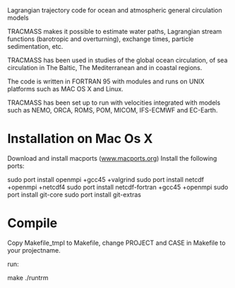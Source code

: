 

Lagrangian trajectory code for ocean and atmospheric general circulation models

TRACMASS makes it possible to estimate water paths, Lagrangian stream functions (barotropic and overturning), exchange times, particle sedimentation, etc.

TRACMASS has been used in studies of the global ocean circulation, of sea circulation in The Baltic, The Mediterranean and in coastal regions.

The code is written in FORTRAN 95 with modules and runs on UNIX platforms such as MAC OS X and Linux.

TRACMASS has been set up to run with velocities integrated with models such as NEMO, ORCA, ROMS, POM, MICOM, IFS-ECMWF and EC-Earth.


Installation on Mac Os X
========================

Download and install macports (www.macports.org)
Install the following ports:

 sudo port install openmpi +gcc45 +valgrind
 sudo port install netcdf +openmpi +netcdf4 
 sudo port install netcdf-fortran +gcc45 +openmpi
 sudo port install git-core 
 sudo port install git-extras


Compile
=======
Copy Makefile_tmpl to Makefile, change PROJECT and CASE in Makefile to your projectname.

run:

 make
 ./runtrm
